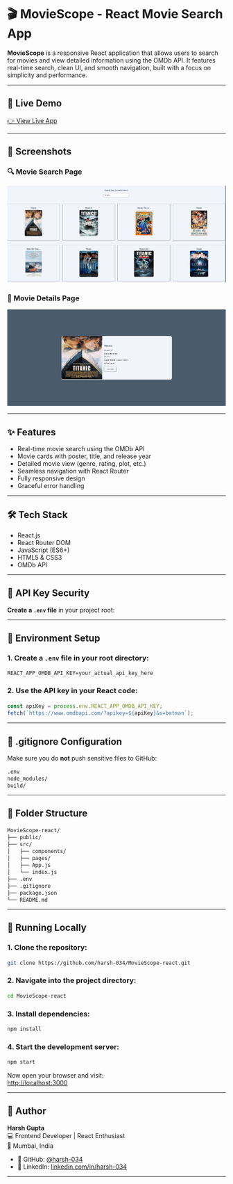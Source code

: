 # 🎬 MovieScope - React Movie Search App

**MovieScope** is a responsive React application that allows users to search for movies and view detailed information using the OMDb API. It features real-time search, clean UI, and smooth navigation, built with a focus on simplicity and performance.

---

## 🔗 Live Demo

[👉 View Live App](https://moviescope0034.netlify.app/)

---

## 📸 Screenshots

### 🔍 Movie Search Page  
![Movie Search](/src/MyComponent/Image/MovieScope_Image1.jpg)

### 🎥 Movie Details Page  
![Movie Details](./src/MyComponent/Image/MovieScope_image2.jpg)

---

## ✨ Features

- Real-time movie search using the OMDb API  
- Movie cards with poster, title, and release year  
- Detailed movie view (genre, rating, plot, etc.)  
- Seamless navigation with React Router  
- Fully responsive design  
- Graceful error handling

---

## 🛠️ Tech Stack

- React.js  
- React Router DOM  
- JavaScript (ES6+)  
- HTML5 & CSS3  
- OMDb API

---

## 🔐  API Key Security


**Create a `.env` file** in your project root:

---

## 🔐 Environment Setup

### 1. Create a `.env` file in your root directory:
```env
REACT_APP_OMDB_API_KEY=your_actual_api_key_here
```

### 2. Use the API key in your React code:
```js
const apiKey = process.env.REACT_APP_OMDB_API_KEY;
fetch(`https://www.omdbapi.com/?apikey=${apiKey}&s=batman`);
```

---

## 🚫 .gitignore Configuration

Make sure you do **not** push sensitive files to GitHub:

```
.env
node_modules/
build/
```

---

## 📁 Folder Structure

```
MovieScope-react/
├── public/
├── src/
│   ├── components/
│   ├── pages/
│   ├── App.js
│   └── index.js
├── .env
├── .gitignore
├── package.json
└── README.md
```

---

## 🧪 Running Locally

### 1. Clone the repository:
```bash
git clone https://github.com/harsh-034/MovieScope-react.git 
```

### 2. Navigate into the project directory:
```bash
cd MovieScope-react
```

### 3. Install dependencies:
```bash
npm install
```

### 4. Start the development server:
```bash
npm start
```

Now open your browser and visit:  
[http://localhost:3000](http://localhost:3000)

---

## 👤 Author

**Harsh Gupta**  
💻 Frontend Developer | React Enthusiast  
📍 Mumbai, India

- 🔗 GitHub: [@harsh-034](https://github.com/harsh-034)  
- 🔗 LinkedIn: [linkedin.com/in/harsh-034](https://www.linkedin.com/in/harsh-034)

---